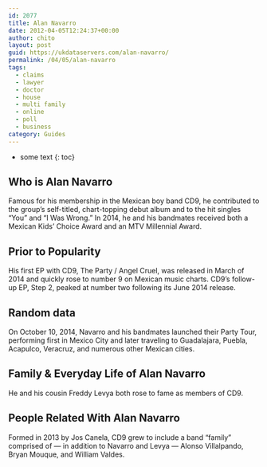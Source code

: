 ```yaml
---
id: 2077
title: Alan Navarro
date: 2012-04-05T12:24:37+00:00
author: chito
layout: post
guid: https://ukdataservers.com/alan-navarro/
permalink: /04/05/alan-navarro
tags:
  - claims
  - lawyer
  - doctor
  - house
  - multi family
  - online
  - poll
  - business
category: Guides
---
```


* some text
{: toc}


## Who is  Alan Navarro
                  
                  
                  
Famous for his membership in the Mexican boy band CD9, he contributed to the group&#8217;s self-titled, chart-topping debut album and to the hit singles &#8220;You&#8221; and &#8220;I Was Wrong.&#8221; In 2014, he and his bandmates received both a Mexican Kids&#8217; Choice Award and an MTV Millennial Award.
                  
                
                
                
## Prior to Popularity 
                  
                  
                  
His first EP with CD9, The Party / Angel Cruel, was released in March of 2014 and quickly rose to number 9 on Mexican music charts. CD9&#8217;s follow-up EP, Step 2, peaked at number two following its June 2014 release.
                  
                
                
                
## Random data 
                  
                  
                  
On October 10, 2014, Navarro and his bandmates launched their Party Tour, performing first in Mexico City and later traveling to Guadalajara, Puebla, Acapulco, Veracruz, and numerous other Mexican cities.
                  
                
                
                
## Family & Everyday Life of Alan Navarro
                  
                  
                  
He and his cousin Freddy Levya both rose to fame as members of CD9.
                  
                
                
                
## People Related With  Alan Navarro
                  
                  
                  
Formed in 2013 by Jos Canela, CD9 grew to include a band &#8220;family&#8221; comprised of &#8212; in addition to Navarro and Levya &#8212; Alonso Villalpando, Bryan Mouque, and William Valdes.
                  
                
              
            
          
          
          
    
    
  
